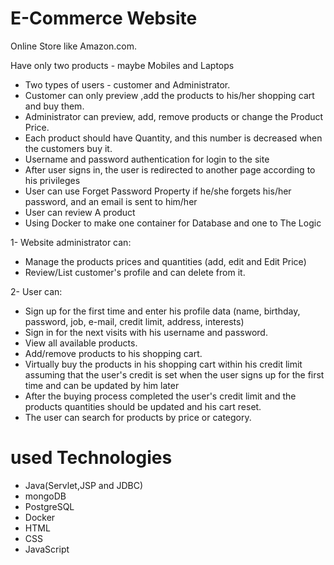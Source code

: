 # E-Commerce Website
Online Store like Amazon.com. 

Have only two products - maybe Mobiles and Laptops
- Two types of users - customer and Administrator.
- Customer can only preview ,add the products to his/her shopping cart and buy them.
- Administrator can preview, add, remove products or change the Product Price.
- Each product should have Quantity, and this number is decreased when the customers buy it.
- Username and password authentication for login to the site
- After user signs in, the user is redirected to another page according to his privileges
- User can use Forget Password Property if he/she forgets his/her password, and an email is sent to him/her 
- User can review A product
- Using Docker to make one container for Database and one to The Logic

1- Website administrator can:
- Manage the products prices and quantities (add, edit and Edit Price)
- Review/List customer's profile and can delete from it.

2- User can:
- Sign up for the first time and enter his profile data (name, birthday, password, job, e-mail, credit limit, address, interests)
- Sign in for the next visits with his username and password.
- View all available products.
- Add/remove products to his shopping cart.
- Virtually buy the products in his shopping cart within his credit limit
assuming that the user's credit is set when the user signs up for the
first time and can be updated by him later
- After the buying process completed the user's credit limit and the
products quantities should be updated and his cart reset.
- The user can search for products by price or category.

# used Technologies 
 - Java(Servlet,JSP and JDBC)
 - mongoDB
 - PostgreSQL
 - Docker
 - HTML
 - CSS
 - JavaScript
